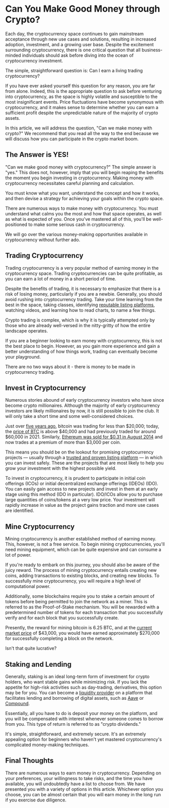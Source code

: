# Can You Make Good Money through Crypto?

Each day, the cryptocurrency space continues to gain mainstream acceptance through new use cases and solutions, resulting in increased adoption, investment, and a growing user base. Despite the excitement surrounding cryptocurrency, there is one critical question that all business-minded individuals should ask before diving into the ocean of cryptocurrency investment.

The simple, straightforward question is: Can I earn a living trading cryptocurrency?

If you have ever asked yourself this question for any reason, you are far from alone. Indeed, this is the appropriate question to ask before venturing into cryptocurrency, as the space is highly volatile and susceptible to the most insignificant events. Price fluctuations have become synonymous with cryptocurrency, and it makes sense to determine whether you can earn a sufficient profit despite the unpredictable nature of the majority of crypto assets.

In this article, we will address the question, "Can we make money with crypto?" We recommend that you read all the way to the end because we will discuss how you can participate in the crypto market boom.

## The Answer is YES!

"Can we make good money with cryptocurrency?" The simple answer is "yes." This does not, however, imply that you will begin reaping the benefits the moment you begin investing in cryptocurrency. Making money with cryptocurrency necessitates careful planning and calculation.

You must know what you want, understand the concept and how it works, and then devise a strategy for achieving your goals within the crypto space.

There are numerous ways to make money with cryptocurrency. You must understand what calms you the most and how that space operates, as well as what is expected of you. Once you've mastered all of this, you'll be well-positioned to make some serious cash in cryptocurrency.

We will go over the various money-making opportunities available in cryptocurrency without further ado.

## Trading Cryptocurrency

Trading cryptocurrency is a very popular method of earning money in the cryptocurrency space. Trading cryptocurrencies can be quite profitable, as you can earn a lot of money in a short period of time.

Despite the benefits of trading, it is necessary to emphasize that there is a risk of losing money, particularly if you are a newbie. Generally, you should avoid rushing into cryptocurrency trading. Take your time learning from the best in the space, taking classes, identifying [reputable listing platforms](coinscope.co), watching videos, and learning how to read charts, to name a few things.

Crypto trading is complex, which is why it is typically attempted only by those who are already well-versed in the nitty-gritty of how the entire landscape operates.

If you are a beginner looking to earn money with cryptocurrency, this is not the best place to begin. However, as you gain more experience and gain a better understanding of how things work, trading can eventually become your playground.

There are no two ways about it - there is money to be made in cryptocurrency trading.

## Invest in Cryptocurrency

Numerous stories abound of early cryptocurrency investors who have since become crypto millionaires. Although the majority of early cryptocurrency investors are likely millionaires by now, it is still possible to join the club. It will only take a short time and some well-considered choices.

Just over [five years ago](https://www.wsj.com/articles/bitcoin-hits-all-time-high-of-19-786-topping-record-from-december-2017-11606750573), bitcoin was trading for less than $20,000; today, the [price of BTC](https://coinmarketcap.com/currencies/bitcoin/) is above $40,000 and had previously traded for around $60,000 in 2021. Similarly, [Ethereum was sold for $0.31 in August 2014](https://www.coindesk.com/price/ethereum/#:~:text=In%20August%202014%2C%20Ethereum%20launched,%2416%20million%20for%20the%20project.) and now trades at a premium of more than $3,000 per coin.

This means you should be on the lookout for promising cryptocurrency projects — usually through a [trusted and proven listing platform](https://www.coinscope.co/) — in which you can invest safely. These are the projects that are most likely to help you grow your investment with the highest possible yield.

To invest in cryptocurrency, it is prudent to participate in initial coin offerings (ICOs) or initial decentralized exchange offerings (IDEOs) (IDO). You can easily gain access to new projects and invest in them at an early stage using this method (IDO in particular). IDO/ICOs allow you to purchase large quantities of coins/tokens at a very low price. Your investment will rapidly increase in value as the project gains traction and more use cases are identified.

## Mine Cryptocurrency

Mining cryptocurrency is another established method of earning money. This, however, is not a free service. To begin mining cryptocurrencies, you'll need mining equipment, which can be quite expensive and can consume a lot of power.

If you're ready to embark on this journey, you should also be aware of the juicy reward. The process of mining cryptocurrency entails creating new coins, adding transactions to existing blocks, and creating new blocks. To successfully mine cryptocurrency, you will require a high level of computational power.

Additionally, some blockchains require you to stake a certain amount of tokens before being permitted to join the network as a miner. This is referred to as the Proof-of-Stake mechanism. You will be rewarded with a predetermined number of tokens for each transaction that you successfully verify and for each block that you successfully create.

Presently, the reward for mining bitcoin is 6.25 BTC, and at the [current market price](https://www.bankrate.com/investing/what-is-bitcoin-mining/) of $43,000, you would have earned approximately $270,000 for successfully completing a block on the network.

Isn't that quite lucrative?

## Staking and Lending

Generally, staking is an ideal long-term form of investment for crypto holders, who want stable gains while minimizing risk. If you lack the appetite for high-risk activities such as day-trading, derivatives, this option may be for you. You can become a [liquidity provider](https://coinmarketcap.com/alexandria/glossary/liquidity-provider) on a platform that facilitates lending and borrowing of digital assets, such as [Aave](https://aave.com) or [Compound](https://compound.finance).

Essentially, all you have to do is deposit your money on the platform, and you will be compensated with interest whenever someone comes to borrow from you. This type of return is referred to as "crypto dividends."

It's simple, straightforward, and extremely secure. It's an extremely appealing option for beginners who haven't yet mastered cryptocurrency's complicated money-making techniques.

## Final Thoughts

There are numerous ways to earn money in cryptocurrency. Depending on your preferences, your willingness to take risks, and the time you have available, you will undoubtedly have a list to choose from. We have presented you with a variety of options in this article. Whichever option you choose, you can be almost certain that you will earn money in the long run if you exercise due diligence.

